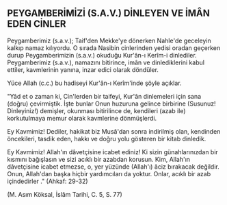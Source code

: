 ## PEYGAMBERİMİZİ (S.A.V.) DİNLEYEN VE İMÂN EDEN CİNLER

Peygamberimiz (s.a.v.); Taif'den Mekke'ye dö­nerken Nahle'de geceleyin kalkıp namaz kılıyor­du. O sırada Nasibin cinlerinden yedisi oradan geçerken durup Peygamberimizin (s.a.v.) okudu­ğu Kur'ân-ı Kerîm-i dinlediler. Peygamberimiz (s.a.v.), namazını bitirince, imân ve dinlediklerini kabul ettiler, kavmlerinin yanına, inzar edici ola­rak döndüler.

Yüce Allah (c.c.) bu hadiseyi Kur'ân-ı Kerîm'inde şöyle açıklar.

"Yâd et o zaman ki, Cin'lerden bir taifeyi, Kur'ân dinlemeleri için sana (doğru) çevirmiştik. İşte bunlar Onun huzuruna gelince birbirine (Su­sunuz! Dinleyiniz!) demişler, okunması bitirilince de, kendileri (azab ile) korkutulmaya memur olarak kavmlerine dönmüşlerdi.

Ey Kavmimiz! Dediler, hakikat biz Musâ'dan sonra indirilmiş olan, kendinden öncekileri, tas­dik eden, hakkı ve doğru yolu gösteren bir kitab dinledik.

Ey Kavmimiz! Allah'ın dâvetçisine icabet edi­niz! Ki sizin günahlarınızdan bir kısmını bağışlasın ve sizi acıklı bir azabdan korusun. Kim, Al­lah'ın dâvetçisine icabet etmezse, o, yer yüzünde (Allah'ı) âciz bırakacak değildir. Onun, Allah'dan başka hiçbir yardımcıları da yoktur. Onlar, acıklı bir azab içindedirler ." (Ahkaf: 29-32)

(M. Asım Köksal, İslâm Tarihi, C. 5, S. 77)
